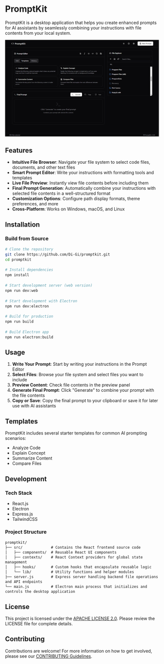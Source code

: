 # PromptKit

PromptKit is a desktop application that helps you create enhanced prompts for AI assistants by seamlessly combining your instructions with file contents from your local system.

![PromptKit](src/docs/screenshot.png)

## Features

- **Intuitive File Browser**: Navigate your file system to select code files, documents, and other text files
- **Smart Prompt Editor**: Write your instructions with formatting tools and templates
- **Live File Preview**: Instantly view file contents before including them
- **Final Prompt Generation**: Automatically combine your instructions with selected file contents in a well-structured format
- **Customization Options**: Configure path display formats, theme preferences, and more
- **Cross-Platform**: Works on Windows, macOS, and Linux

## Installation

### Build from Source

```bash
# Clone the repository
git clone https://github.com/Di-Gi/promptkit.git
cd promptkit

# Install dependencies
npm install

# Start development server (web version)
npm run dev:web

# Start development with Electron
npm run dev:electron

# Build for production
npm run build

# Build Electron app
npm run electron:build
```

## Usage

1. **Write Your Prompt**: Start by writing your instructions in the Prompt Editor
2. **Select Files**: Browse your file system and select files you want to include
3. **Preview Content**: Check file contents in the preview panel
4. **Generate Final Prompt**: Click "Generate" to combine your prompt with the file contents
5. **Copy or Save**: Copy the final prompt to your clipboard or save it for later use with AI assistants

## Templates

PromptKit includes several starter templates for common AI prompting scenarios:

- Analyze Code
- Explain Concept
- Summarize Content
- Compare Files

## Development

### Tech Stack

- React.js
- Electron
- Express.js
- TailwindCSS

### Project Structure

```
promptkit/
├── src/             # Contains the React frontend source code
│   ├── components/  # Reusable React UI components
│   ├── contexts/    # React Context providers for global state management
│   ├── hooks/       # Custom hooks that encapsulate reusable logic
│   └── lib/         # Utility functions and helper modules
├── server.js        # Express server handling backend file operations and API endpoints
└── main.js          # Electron main process that initializes and controls the desktop application
```

## License

This project is licensed under the [APACHE LICENSE 2.0](LICENSE). Please review the LICENSE file for complete details.

## Contributing

Contributions are welcome! For more information on how to get involved, please see our [CONTRIBUTING Guidelines](CONTRIBUTING).
